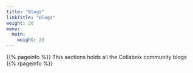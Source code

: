 ```yaml
---
title: "Blogs"
linkTitle: "Blogs"
weight: 20
menu:
  main:
    weight: 20
---
```


{{% pageinfo %}}
This sections holds all the Collabnix community blogs
{{% /pageinfo %}}


